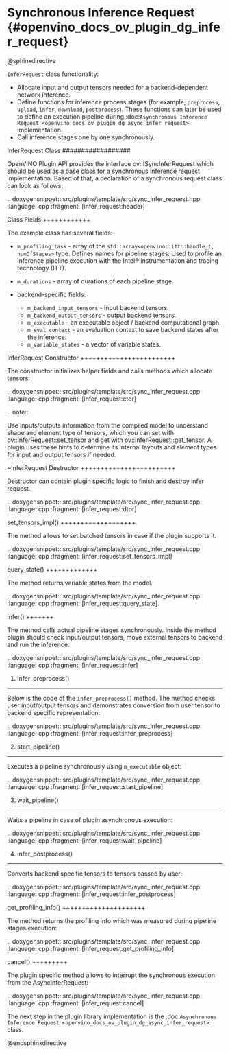 # Synchronous Inference Request {#openvino_docs_ov_plugin_dg_infer_request}

@sphinxdirective

``InferRequest`` class functionality:

* Allocate input and output tensors needed for a backend-dependent network inference.
* Define functions for inference process stages (for example, ``preprocess``, ``upload``, ``infer``, ``download``, ``postprocess``). These functions can later be used to define an execution pipeline during :doc:`Asynchronous Inference Request <openvino_docs_ov_plugin_dg_async_infer_request>` implementation.
* Call inference stages one by one synchronously.

InferRequest Class
##################

OpenVINO Plugin API provides the interface ov::ISyncInferRequest which should be 
used as a base class for a synchronous inference request implementation. Based of that, a declaration 
of a synchronous request class can look as follows: 

.. doxygensnippet:: src/plugins/template/src/sync_infer_request.hpp
   :language: cpp
   :fragment: [infer_request:header]

Class Fields
++++++++++++

The example class has several fields:

* ``m_profiling_task`` - array of the ``std::array<openvino::itt::handle_t, numOfStages>`` type. Defines names for pipeline stages. Used to profile an inference pipeline execution with the Intel® instrumentation and tracing technology (ITT).

* ``m_durations`` - array of durations of each pipeline stage.

* backend-specific fields:

   * ``m_backend_input_tensors`` - input backend tensors.
   * ``m_backend_output_tensors`` - output backend tensors.
   * ``m_executable`` - an executable object / backend computational graph.
   * ``m_eval_context`` - an evaluation context to save backend states after the inference.
   * ``m_variable_states`` - a vector of variable states.

InferRequest Constructor
++++++++++++++++++++++++

The constructor initializes helper fields and calls methods which allocate tensors:

.. doxygensnippet:: src/plugins/template/src/sync_infer_request.cpp
   :language: cpp
   :fragment: [infer_request:ctor]

.. note:: 

   Use inputs/outputs information from the compiled model to understand shape and element type of tensors, which you can set with ov::InferRequest::set_tensor and get with ov::InferRequest::get_tensor. A plugin uses these hints to determine its internal layouts and element types for input and output tensors if needed. 

~InferRequest Destructor
++++++++++++++++++++++++

Destructor can contain plugin specific logic to finish and destroy infer request.

.. doxygensnippet:: src/plugins/template/src/sync_infer_request.cpp
   :language: cpp
   :fragment: [infer_request:dtor]

set_tensors_impl()
+++++++++++++++++++

The method allows to set batched tensors in case if the plugin supports it.

.. doxygensnippet:: src/plugins/template/src/sync_infer_request.cpp
   :language: cpp
   :fragment: [infer_request:set_tensors_impl]

query_state()
+++++++++++++

The method returns variable states from the model.

.. doxygensnippet:: src/plugins/template/src/sync_infer_request.cpp
   :language: cpp
   :fragment: [infer_request:query_state]

infer()
+++++++

The method calls actual pipeline stages synchronously. Inside the method plugin should check input/output tensors, move external tensors to backend and run the inference.

.. doxygensnippet:: src/plugins/template/src/sync_infer_request.cpp
   :language: cpp
   :fragment: [infer_request:infer]

1. infer_preprocess()
----------------------

Below is the code of the ``infer_preprocess()`` method. The method checks user input/output tensors and demonstrates conversion from user tensor to backend specific representation:

.. doxygensnippet:: src/plugins/template/src/sync_infer_request.cpp
   :language: cpp
   :fragment: [infer_request:infer_preprocess]

2. start_pipeline()
--------------------

Executes a pipeline synchronously using ``m_executable`` object:

.. doxygensnippet:: src/plugins/template/src/sync_infer_request.cpp
   :language: cpp
   :fragment: [infer_request:start_pipeline]

3. wait_pipeline()
--------------------

Waits a pipeline in case of plugin asynchronous execution:

.. doxygensnippet:: src/plugins/template/src/sync_infer_request.cpp
   :language: cpp
   :fragment: [infer_request:wait_pipeline]

4. infer_postprocess()
----------------------

Converts backend specific tensors to tensors passed by user:

.. doxygensnippet:: src/plugins/template/src/sync_infer_request.cpp
   :language: cpp
   :fragment: [infer_request:infer_postprocess]

get_profiling_info()
+++++++++++++++++++++

The method returns the profiling info which was measured during pipeline stages execution:

.. doxygensnippet:: src/plugins/template/src/sync_infer_request.cpp
   :language: cpp
   :fragment: [infer_request:get_profiling_info]

cancel()
+++++++++

The plugin specific method allows to interrupt the synchronous execution from the AsyncInferRequest:

.. doxygensnippet:: src/plugins/template/src/sync_infer_request.cpp
   :language: cpp
   :fragment: [infer_request:cancel]


The next step in the plugin library implementation is the :doc:`Asynchronous Inference Request <openvino_docs_ov_plugin_dg_async_infer_request>` class.

@endsphinxdirective
